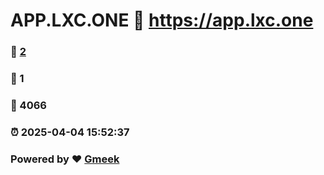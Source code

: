 # APP.LXC.ONE :link: https://app.lxc.one 
### :page_facing_up: [2](https://app.lxc.one/tag.html) 
### :speech_balloon: 1 
### :hibiscus: 4066 
### :alarm_clock: 2025-04-04 15:52:37 
### Powered by :heart: [Gmeek](https://github.com/Meekdai/Gmeek)
